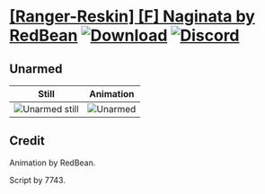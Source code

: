 # [\[Ranger-Reskin\] \[F\] Naginata by RedBean](./) [![Download](https://img.shields.io/badge/Download--red?style=social&logo=github)](https://minhaskamal.github.io/DownGit/#/home?url=https://github.com/Klokinator/FE-Repo/tree/main/Battle%20Animations%2FMounted%20-%20Cavs%2C%20Paladins%2C%20Rangers%2F%5BRanger-Reskin%5D%20%5BF%5D%20Naginata%20by%20RedBean%2F8.%20Unarmed) [![Discord](https://img.shields.io/badge/Discord--blue?style=social&logo=discord)](https://discord.gg/C7VNGnyTPA)

## Unarmed

| Still | Animation |
| :---: | :-------: |
| ![Unarmed still](./Unarmed_000.png) | ![Unarmed](./Unarmed.gif) |

## Credit

Animation by RedBean.

Script by 7743.
